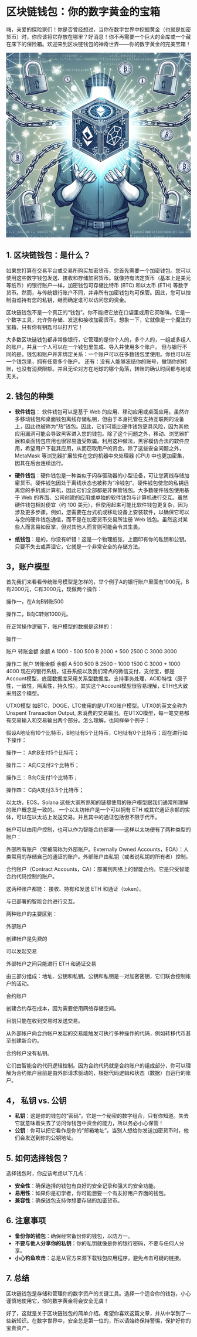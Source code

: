 # 区块链钱包：你的数字黄金的宝箱

嗨，亲爱的探险家们！你是否曾经想过，当你在数字世界中挖掘黄金（也就是加密货币）时，你应该将它存放在哪里？好消息！你不再需要一个巨大的金库或一个藏在床下的保险箱。欢迎来到区块链钱包的神奇世界——你的数字黄金的完美宝箱！

![indicative](images/indicative.png)

## 1. 区块链钱包：是什么？
如果您打算在交易平台或交易所购买加密货币，您首先需要一个加密钱包。您可以使用这些数字钱包发送、接收和存储加密货币。就像持有法定货币（基本上是美元等纸币）的银行账户一样，加密钱包可存储比特币 (BTC) 和以太币 (ETH) 等数字货币。然而，与传统银行账户不同，并非所有加密钱包均可保管。因此，您可以控制由谁持有您的私钥，继而确定谁可以访问您的资金。

区块链钱包不是一个真正的“钱包”。你不能把它放在口袋里或用它买咖啡。它是一个数字工具，允许你存储、发送和接收加密货币。想象一下，它就像是一个魔法的宝箱，只有你有钥匙可以打开它！

大多数区块链钱包都非常像银行，它管理的是你个人的，多个人的，一组或多组人的账户，并且一个人可以在一个钱包里生成、导入并使用多个账户。
但与银行不同的是，钱包和账户并非绑定关系：一个账户可以在多数钱包里使用。你也可以在一个钱包里，拥有任意多个账户。
还有：没有人能够冻结你的账号，撤销你的转账，也没有消费限额。并且无论对方在地球的哪个角落，转账的确认时间都与地域无关。

## 2. 钱包的种类

- **软件钱包**：
软件钱包可以是基于 Web 的应用、移动应用或桌面应用。虽然许多移动钱包和桌面钱包离线存储私钥，但由于本身托管在支持互联网的设备上，因此也被称为“热”钱包。因此，它们可能比硬件钱包更具风险，因为其他应用漏洞可能会导致黑客进入您的钱包。除了这个问题之外，移动、浏览器扩展和桌面钱包应用也很容易遭受欺骗。利用这种做法，黑客模仿合法的软件应用，希望用户下载其应用，从而窃取用户的资金。除了这些安全问题之外，MetaMask 等浏览器扩展软件在您的机器中央处理器 (CPU) 中也更加密集，因其在后台连续运行。

- **硬件钱包**：硬件钱包是一种类似于闪存驱动器的小型设备，可让您离线存储加密货币。硬件钱包因处于离线状态也被称为“冷钱包”。硬件钱包使您的私钥远离您的手机或计算机，因此它们全部都是非保管钱包。大多数硬件钱包使用基于 Web 的界面、公司创建的应用或单独的软件钱包与计算机进行交互。虽然硬件钱包相对便宜（约 100 美元），但使用起来可能比软件钱包更复杂，因为涉及更多步骤。例如，您需要在台式机或移动设备上安装软件，以确保它可以与您的硬件钱包通信，而不是在加密货币交易所注册 Web 钱包。虽然这对某些人而言易如反掌，但对其他人而言则可能会令其生畏。

- **纸钱包**：是的，你没有听错！这是一个物理纸张，上面印有你的私钥和公钥。只要不失去或弄湿它，它就是一个非常安全的存储方法。

## 3，账户模型

首先我们来看看传统账号模型是怎样的，举个例子A的银行账户里面有1000元，B有2000元，C有3000元，现做两个操作：

操作一，在A向B转账500

操作二，B向C转账1000元。

在正常操作逻辑下，账户模型的数据是这样的：

操作一

账户	转账金额	余额
A	1000 - 500	500
B	2000 + 500	2500
C	3000	3000

操作二
账户	转账金额	余额
A	500	500
B	2500 - 1000	1500
C	3000 + 1000	4000
现在的银行系统，证券系统以及我们常点的微信支付，支付宝，都是Account模型，底层数据库采用关系型数据库。支持事务处理，ACID特性（原子性，一致性，隔离性，持久性）。其实这个Account模型很容易理解，ETH也大致采用这个模型。

UTXO模型
如BTC，DOGE，LTC使用的是UTXO账户模型。UTXO的英文全称为Unspent Transaction Output, 未消费的交易输出。在UTXO模型，每一笔交易都有交易输入和交易输出两个部分。怎么理解，也同样举个例子：

假设A地址有10个比特币，B地址有5个比特币，C地址有0个比特币；现在进行如下操作：

操作一： A向B支付5个比特币；

操作二： A向C支付2个比特币；

操作三： B向C支付1个比特币；

操作四： C向A支付3.5个比特币；


以太坊，EOS，Solana 这些大家所熟知的链都使用的账户模型跟我们通常所理解的账户概念是一致的。
一个以太坊帐户是一个可以拥有 ETH 或其它通证余额的实体，可以在以太坊上发送交易。并且其中的通证包括但不限于代币。

帐户可以由用户控制，也可以作为智能合约部署——这样以太坊便有了两种类型的账户：

外部所有账户（常被简称为外部账户。Externally Owned Accounts，EOA）：人类常用的存储自己的通证的账户。外部账户由私钥（或者说私钥的所有者）控制。

合约账户（Contract Accounts，CA）：部署到网络上的智能合约。它是只受智能合约代码控制的账户。

这两种账户都能：
接收、持有和发送 ETH 和通证（token）。

与已部署的智能合约进行交互。

两种账户的主要区别：

外部账户

创建帐户是免费的

可以发起交易

外部帐户之间只能进行 ETH 和通证交易

由三部分组成：地址、公钥和私钥。公钥和私钥是一对加密密钥，它们联合控制帐户的活动。

合约账户

创建合约存在成本，因为需要使用网络存储空间。

目前只能在收到交易时发送交易。

从外部帐户向合约帐户发起的交易能触发可执行多种操作的代码，例如转移代币甚至创建新合约。

合约帐户没有私钥。

它们由智能合约代码逻辑控制。因为合约代码就是合约账户的组成部分，你可以理解为合约账户目前是由外部请求驱动的，根据代码逻辑和状态（数据）自运行的账户。

## 4， 私钥 vs. 公钥

- **私钥**：这是你的钱包的“密码”。它是一个秘密的数字组合，只有你知道。失去它就意味着失去了访问你钱包中资金的能力，所以务必小心保管！
- **公钥**：你可以把它看作是你的“邮箱地址”。当别人想给你发送加密货币时，他们会发送到你的公钥地址。

## 5. 如何选择钱包？

选择钱包时，你应该考虑以下几点：

- **安全性**：确保选择的钱包有良好的安全记录和强大的安全功能。
- **易用性**：如果你是初学者，你可能想要一个有友好用户界面的钱包。
- **兼容性**：确保钱包支持你想要存储的加密货币。

## 6. 注意事项

- **备份你的钱包**：确保经常备份你的钱包，以防万一。
- **不要与他人分享你的私钥**：你的私钥就像是你的银行密码，不要与任何人分享。
- **小心钓鱼攻击**：总是从官方来源下载钱包应用程序，避免点击可疑的链接。

## 7. 总结

区块链钱包是存储和管理你的数字资产的关键工具。选择一个适合你的钱包，小心谨慎地使用它，你的数字黄金将会安全无虞！

好了，这就是关于区块链钱包的简单介绍。希望你喜欢这篇文章，并从中学到了一些新知识。在数字世界中，安全总是第一位的，所以请始终保持警惕，保护好你的宝贵资产。

